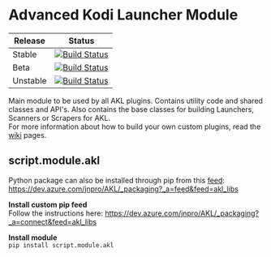 # Advanced Kodi Launcher Module

| Release | Status | 
|----|----|
| Stable | [![Build Status](https://dev.azure.com/jnpro/AKL/_apis/build/status/script.module.akl?branchName=main)](https://dev.azure.com/jnpro/AKL/_build/latest?definitionId=4&branchName=main)|
| Beta | [![Build Status](https://dev.azure.com/jnpro/AKL/_apis/build/status/script.module.akl?branchName=release/1.0.1)](https://dev.azure.com/jnpro/AKL/_build/latest?definitionId=4&branchName=release/1.0.1)|
| Unstable | [![Build Status](https://dev.azure.com/jnpro/AKL/_apis/build/status/script.module.akl?branchName=dev)](https://dev.azure.com/jnpro/AKL/_build/latest?definitionId=4&branchName=dev)|

Main module to be used by all AKL plugins. Contains utility code and shared classes and API's. Also contains the base classes for building Launchers, Scanners or Scrapers for AKL.  
For more information about how to build your own custom plugins, read the [wiki](https://github.com/chrisism/plugin.program.akl/wiki/Extend-AKL) pages.

## script.module.akl
Python package can also be installed through pip from this [feed](https://dev.azure.com/jnpro/AKL/_packaging?_a=feed&feed=akl_libs): https://dev.azure.com/jnpro/AKL/_packaging?_a=feed&feed=akl_libs

**Install custom pip feed**  
Follow the instructions here: https://dev.azure.com/jnpro/AKL/_packaging?_a=connect&feed=akl_libs
  
**Install module**  
``
pip install script.module.akl
``